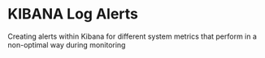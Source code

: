 # KIBANA Log Alerts
Creating alerts within Kibana for different system metrics that perform in a non-optimal way during monitoring
